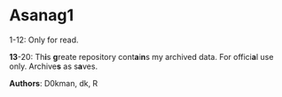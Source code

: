 # Asanag1

1-12: Only for read.

**13**-20: Th**i**s **g**reate repository cont**a**i**n**s my archived data. For offici**a**l use only. Archive**s** as s**a**ves.

**Authors**: D0kman, dk, R
